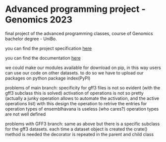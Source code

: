 # Advanced programming project - Genomics 2023
final project of the advanced programming classes, course of Genomics bachelor degree - UniBo.

you can find the project specification [here](MarkdownFiles/Project_specification.md)

you can find the documentation [here](MarkdownFiles/Documentation.md)



we could make our modules available for download on pip, in this way users can use our code on other datasets.
to do so we have to upload our packages on python package index(PyPI)

problems of main branch:
specificity for gff3 files is not so evident (with the gff3 subclass this is solved)
activation of operations is not so pretty (actually a junky operation allows to automate the activation, and the active operations list)
with this design the operation to retrive the entries for operation types of ensemblhavana is useless (who cares?)
operation types are not well defined

problems with GFF3 branch:
same as above but there is a specific subclass for the gff3 datasets.
each time a dataset object is created the crate() method is needed
the decorator is repeated in the parent and child class